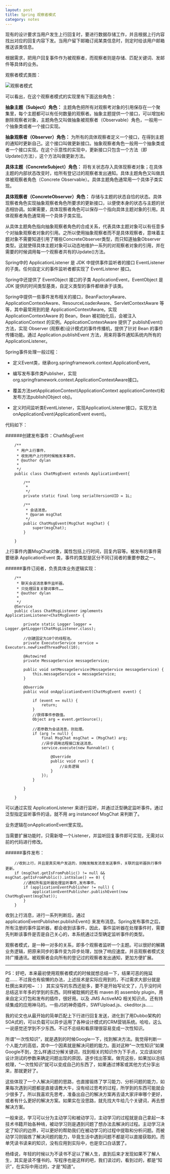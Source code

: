 ```yaml
---
layout: post
title: Spring 观察者模式
category: notes
---
```


现有的设计要求当用户发生上行回复时，要进行数据存储工作，并且根据上行内容找出对应的回复内容下发。当用户留下邮箱订阅某类信息时，则定时给该用户邮箱推送该类信息。

根据需求，把用户回复事件作为被观察者，而观察者则是存储、匹配关键词、发邮件等具体的业务。

观察者模式类图：

![观察者模式](https://lh6.googleusercontent.com/-fRkMstLYlY8/UoNRXu4nxQI/AAAAAAAABOU/Lp-uP48AdKQ/w595-h276-no/1334812160_1655.jpg)

可以看出，在这个观察者模式的实现里有下面这些角色：

**抽象主题（Subject）角色：** 主题角色把所有对观察考对象的引用保存在一个聚集里，每个主题都可以有任何数量的观察者。抽象主题提供一个接口，可以增加和删除观察者对象，主题角色又叫做抽象被观察者（Observable）角色，一般用一个抽象类或者一个接口实现。

**抽象观察者（Observer）角色：** 为所有的具体观察者定义一个接口，在得到主题的通知时更新自己。这个接口叫做更新接口。抽象观察者角色一般用一个抽象类或者一个接口实现。在这个示意性的实现中，更新接口只包含一个方法（即Update()方法），这个方法叫做更新方法。

**具体主题（ConcreteSubject）角色：** 将有关状态存入具体现察者对象；在具体主题的内部状态改变时，给所有登记过的观察者发出通知。具体主题角色又叫做具体被观察者角色（Concrete Observable）。具体主题角色通常用一个具体子类实现。

**具体观察者（ConcreteObserver）角色：** 存储与主题的状态自恰的状态。具体现察者角色实现抽象观察者角色所要求的更新接口，以便使本身的状态与主题的状态相协调。如果需要，具体现察者角色可以保存一个指向具体主题对象的引用。具体观察者角色通常用一个具体子类实现。

从具体主题角色指向抽象观察者角色的合成关系，代表具体主题对象可以有任意多个对抽象观察者对象的引用。之所以使用抽象观察者而不是具体观察者，意味着主题对象不需要知道引用了哪些ConcreteObserver类型，而只知道抽象Observer类型。这就使得具体主题对象可以动态地维护一系列的对观察者对象的引用，并在需要的时候调用每一个观察者共有的Update()方法。

Spring中的 ApplicationListener 是 JDK 中提供事件监听者的接口 EventListener 的子类。任何自定义的事件监听者都实现了 EventListener 接口。

Spring中还提供了 EventObject 接口的子类 ApplicationEvent，EventObject 是 JDK 提供的时间类型基类，自定义类型的事件都继承于该类。

Spring中提供一些事件发布相关的接口，BeanFactoryAware、 ApplicationContextAware、ResourceLoaderAware、ServletContextAware 等等，其中最常用到的是 ApplicationContextAware。实现 ApplicationContextAware 的 Bean，Bean 被初始化后，会被注入 ApplicationContext 的实例。ApplicationContextAware 提供了 publishEvent()方法，实现 Observer (观察者)设计模式的事件传播机，提供了针对 Bean 的事件传播功能。通过 Application.publishEvent 方法，用来将事件通知系统内所有的ApplicationListener。

Spring事件处理一般过程：

* 定义Event类，继承org.springframework.context.ApplicationEvent。

* 编写发布事件类Publisher，实现org.springframework.context.ApplicationContextAware接口。

* 覆盖方法setApplicationContext(ApplicationContext applicationContext)和发布方法publish(Object obj)。

* 定义时间监听类EventListener，实现ApplicationListener接口，实现方法onApplicationEvent(ApplicationEvent event)。


代码如下：

######创建发布事件：ChatMsgEvent
	
		/**
		 * 用户上行事件，
		 * 收到用户上行的时候触发本事件。
		 * @author dylan
		 *
		 */
		public class ChatMsgEvent extends ApplicationEvent{
		 
			/**
			 * 
			 */
			private static final long serialVersionUID = 1L;
		 
			/**
			 * 会话消息。
			 * @param msgChat
			 */
			public ChatMsgEvent(MsgChat msgChat) {
				super(msgChat);
			}
		 
		}

上行事件内置MsgChat对象，属性包括上行时间，回复内容等。被发布的事件需要继承 ApplicationEvent 类，事件的类型是区分不同订阅者的重要参数之一。

######事件订阅者，负责具体业务逻辑实现：

		/**
		 * 聊天会话消息事件监听器。
		 * 只处理回复关键词事件……
		 * @author dylan
		 *
		 */
		@Service
		public class ChatMsgListener implements ApplicationListener<ChatMsgEvent> {
		 
			private static Logger logger = Logger.getLogger(ChatMsgListener.class);
		 
			//创建固定为10个的线程池。
			private ExecutorService service = Executors.newFixedThreadPool(10);
		 
			@Autowired
			private MessageService messageService;
		 
			public void setMessageService(MessageService messageService) {
				this.messageService = messageService;
			}
		 
			@Override
			public void onApplicationEvent(ChatMsgEvent event) {
		 
				if (event == null) {
					return;
				}
				//获得事件参数值。
				Object arg = event.getSource();
		 
				//若参数为会话消息，则处理。
				if (arg != null) {
					final MsgChat msgChat = (MsgChat) arg;
					//异步调用远程接口发送消息。
					service.execute(new Runnable() {
		 
						@Override
						public void run() {
							//业务逻辑
						}
					});
				}
		 
			}
		 
		}

可以通过实现 ApplicationListener 来进行监听，并通过泛型确定监听事件。通过泛型指定监听事件的话，就不用 arg instanceof MsgChat 来判断了。

业务逻辑在onApplicationEvent里实现。

当需要扩展功能时，只需新增一个Listener，并监听回复事件即可实现，无需对以前的代码进行修改。

######事件发布：

		//收到上行，并且是真实用户发送的，则触发触发消息发送事件，关联的监听器执行事件更新。
		if (msgChat.getIsFromPublic() != null && msgChat.getIsFromPublic().intValue() == 0) {
			//通知所有监听器处理监听事件,发布事件。
			if (applicationEventPublisher != null) {
				applicationEventPublisher.publishEvent(new ChatMsgEvent(msgChat));
			}
		}

收到上行消息，进行一系列判断后，通过applicationEventPublisher.publishEvent() 来发布消息。Spring发布事件之后，所有注册的事件监听器，都会收到该事件，因此，事件监听器在处理事件时，需要先判断该事件是否是自己关心的，本系统通过泛型确定监听事件的类型。

观察者模式，是一种一对多的关系，即多个观察者监听一个主题。可以很好的解耦业务逻辑，把原来同步的事件变为异步处理，加快了响应速度。并且观察者模式支持广播通讯。被观察者会向所有的登记过的观察者发出通知，更加方便扩展。

--------------------

PS：好吧，本来最初使用观察者模式的时候就想总结一下，结果可恶的拖延症…… 不过我也有偷懒的办法，上述技术是实际应用到的，不过需求大部分就是杜撰出来的啦~ ：） 其实没写的东西还挺多，要不是开始写论文了，几乎没时间总结这半年多的学到的东西。同样被耽搁的还有 maven 的 assembly plugin，用来自定义打包和发布的插件，很好用。以及 JMS ActiveMQ 相关知识点。还有持续集成的应用神马的。一些JS的神奇插件，SWFUpload.js、ckeditor.js…… 

我的论文也从最开始的简单匹配上下行进行回复发送，进化到了用Dubbo架构的SOA式的，可以负载可以异步运用了各种设计模式的CRM营销系统。哈哈，这么一说感觉还学到不少东西。不过不总结和看原理很容易变成一次性知识。

所谓“一次性知识”，就是遇到的时候Google一下，找到解决方法。我觉得判断一个人能力的高低，其中一个因素就是解决问题的能力。面对这种“一次性知识”如果Google不到，怎么样通过分解关键词，找到相关的知识作为下手点，又应该如何设计测试的参数来确定问题出现的原因，逐步找出答案。做完这些，如果加以总结梳理，“一次性知识”就可以变成自己的东西了，如果通过博客或其他方式分享出来，那就更好了。

这些体现了一个人解决问题的思路，也直接锻炼了学习能力、分析问题的能力，如果每次遇到问题都是直接请教大牛，没有经过思考的过程，所学到的东西可能就会少很多了。所以我喜欢先思考，准备出自己的解决方案再去请大家评审哪个更好，或者有什么更好的解决方案。如果实在没思路，就先找大牛给几个关键词，再去想解决方案。

一般来说，学习可以分为主动学习和被动学习，主动学习的过程就是自己拿起一本技术书籍开始各种啃，被动学习则是遇到问题了想办法去解决的过程。主动学习决定了知识的边界，可以更好的帮助我们在被动学习的过程中提取和分析问题。而被动学习则锻炼了解决问题的能力，毕竟生活中遇到问题不都是可以直接获取的。而单凭读书读来的知识，没有应用到实际中，也是空口白话罢了。

杨绛说，年轻的时候以为不读书不足以了解人生，直到后来才发现如果不了解人生，其实是读不懂书的。写程序也是这样的吧，我们读过的，看到过的，都是“知识”，在实际中用过的，才是“知道”。
